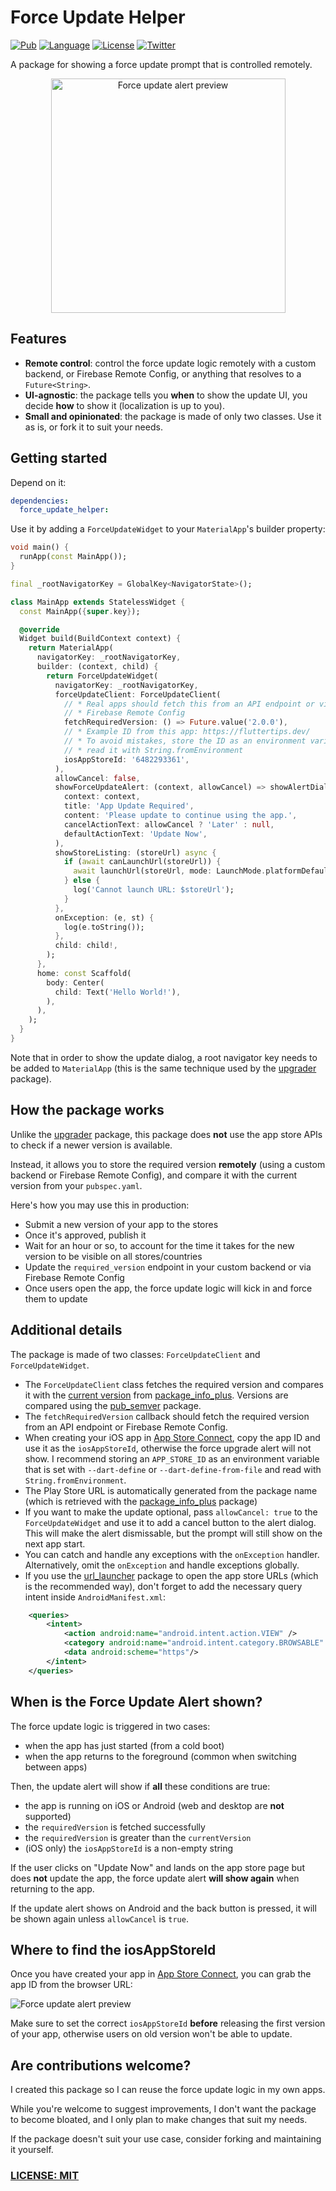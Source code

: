# Force Update Helper

[![Pub](https://img.shields.io/pub/v/force_update_helper.svg)](https://pub.dev/packages/force_update_helper)
[![Language](https://img.shields.io/badge/dart-3.5.0-informational.svg)](https://dart.dev/)
[![License](https://img.shields.io/badge/license-MIT-lightgrey.svg)](http://mit-license.org)
[![Twitter](https://img.shields.io/badge/twitter-@biz84-blue.svg)](http://twitter.com/biz84)

A package for showing a force update prompt that is controlled remotely.

<p align="center">
<img src=".github/images/screenshot-app-update-required.png" width="375" alt="Force update alert preview" />
</p>

## Features

- **Remote control**: control the force update logic remotely with a custom backend, or Firebase Remote Config, or anything that resolves to a `Future<String>`.
- **UI-agnostic**: the package tells you **when** to show the update UI, you decide **how** to show it (localization is up to you).
- **Small and opinionated**: the package is made of only two classes. Use it as is, or fork it to suit your needs.

## Getting started

Depend on it:

```yaml
dependencies:
  force_update_helper:
```

Use it by adding a `ForceUpdateWidget` to your `MaterialApp`'s builder property:

```dart
void main() {
  runApp(const MainApp());
}

final _rootNavigatorKey = GlobalKey<NavigatorState>();

class MainApp extends StatelessWidget {
  const MainApp({super.key});

  @override
  Widget build(BuildContext context) {
    return MaterialApp(
      navigatorKey: _rootNavigatorKey,
      builder: (context, child) {
        return ForceUpdateWidget(
          navigatorKey: _rootNavigatorKey,
          forceUpdateClient: ForceUpdateClient(
            // * Real apps should fetch this from an API endpoint or via
            // * Firebase Remote Config
            fetchRequiredVersion: () => Future.value('2.0.0'),
            // * Example ID from this app: https://fluttertips.dev/
            // * To avoid mistakes, store the ID as an environment variable and
            // * read it with String.fromEnvironment
            iosAppStoreId: '6482293361',
          ),
          allowCancel: false,
          showForceUpdateAlert: (context, allowCancel) => showAlertDialog(
            context: context,
            title: 'App Update Required',
            content: 'Please update to continue using the app.',
            cancelActionText: allowCancel ? 'Later' : null,
            defaultActionText: 'Update Now',
          ),
          showStoreListing: (storeUrl) async {
            if (await canLaunchUrl(storeUrl)) {
              await launchUrl(storeUrl, mode: LaunchMode.platformDefault);
            } else {
              log('Cannot launch URL: $storeUrl');
            }
          },
          onException: (e, st) {
            log(e.toString());
          },
          child: child!,
        );
      },
      home: const Scaffold(
        body: Center(
          child: Text('Hello World!'),
        ),
      ),
    );
  }
}
```

Note that in order to show the update dialog, a root navigator key needs to be added to `MaterialApp` (this is the same technique used by the [upgrader](https://pub.dev/packages/upgrader) package).

## How the package works

Unlike the [upgrader](https://pub.dev/packages/upgrader) package, this package does **not** use the app store APIs to check if a newer version is available.

Instead, it allows you to store the required version **remotely** (using a custom backend or Firebase Remote Config), and compare it with the current version from your `pubspec.yaml`.

Here's how you may use this in production:

- Submit a new version of your app to the stores
- Once it's approved, publish it
- Wait for an hour or so, to account for the time it takes for the new version to be visible on all stores/countries
- Update the `required_version` endpoint in your custom backend or via Firebase Remote Config
- Once users open the app, the force update logic will kick in and force them to update

## Additional details

The package is made of two classes: `ForceUpdateClient` and `ForceUpdateWidget`.

- The `ForceUpdateClient` class fetches the required version and compares it with the [current version](https://pub.dev/documentation/package_info_plus/latest/package_info_plus/PackageInfo/version.html) from [package_info_plus](https://pub.dev/packages/package_info_plus). Versions are compared using the [pub_semver](https://pub.dev/packages/pub_semver) package.
- The `fetchRequiredVersion` callback should fetch the required version from an API endpoint or Firebase Remote Config.
- When creating your iOS app in [App Store Connect](https://appstoreconnect.apple.com/), copy the app ID and use it as the `iosAppStoreId`, otherwise the force upgrade alert will not show. I recommend storing an `APP_STORE_ID` as an environment variable that is set with `--dart-define` or `--dart-define-from-file` and read with `String.fromEnvironment`.
- The Play Store URL is automatically generated from the package name (which is retrieved with the [package_info_plus](https://pub.dev/packages/package_info_plus) package)
- If you want to make the update optional, pass `allowCancel: true` to the `ForceUpdateWidget` and use it to add a cancel button to the alert dialog. This will make the alert dismissable, but the prompt will still show on the next app start.
- You can catch and handle any exceptions with the `onException` handler. Alternatively, omit the `onException` and handle exceptions globally.
- If you use the [url_launcher](https://pub.dev/packages/url_launcher) package to open the app store URLs (which is the recommended way), don't forget to add the necessary query intent inside `AndroidManifest.xml`:

```xml
    <queries>
        <intent>
            <action android:name="android.intent.action.VIEW" />
            <category android:name="android.intent.category.BROWSABLE" />
            <data android:scheme="https"/>
        </intent>
    </queries>
```

## When is the Force Update Alert shown?

The force update logic is triggered in two cases:

- when the app has just started (from a cold boot)
- when the app returns to the foreground (common when switching between apps)

Then, the update alert will show if **all** these conditions are true:

- the app is running on iOS or Android (web and desktop are **not** supported)
- the `requiredVersion` is fetched successfully
- the `requiredVersion` is greater than the `currentVersion`
- (iOS only) the `iosAppStoreId` is a non-empty string

If the user clicks on "Update Now" and lands on the app store page but does **not** update the app, the force update alert **will show again** when returning to the app.

If the update alert shows on Android and the back button is pressed, it will be shown again unless `allowCancel` is `true`.

## Where to find the iosAppStoreId

Once you have created your app in [App Store Connect](https://appstoreconnect.apple.com/), you can grab the app ID from the browser URL:

![Force update alert preview](.github/images/app-store-connect-app-id.png)

Make sure to set the correct `iosAppStoreId` **before** releasing the first version of your app, otherwise users on old version won't be able to update.

## Are contributions welcome?

I created this package so I can reuse the force update logic in my own apps.

While you're welcome to suggest improvements, I don't want the package to become bloated, and I only plan to make changes that suit my needs.

If the package doesn't suit your use case, consider forking and maintaining it yourself.

### [LICENSE: MIT](LICENSE)